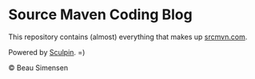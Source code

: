Source Maven Coding Blog
========================

This repository contains (almost) everything that makes up [srcmvn.com](http://srcmvn.com/).

Powered by [Sculpin](http://getsculpin.com). =)

&copy; Beau Simensen